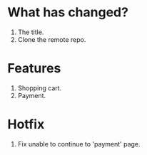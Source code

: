 # What has changed?
1. The title.
2. Clone the remote repo.

# Features
1. Shopping cart.
2. Payment.

# Hotfix
1. Fix unable to continue to 'payment' page.
